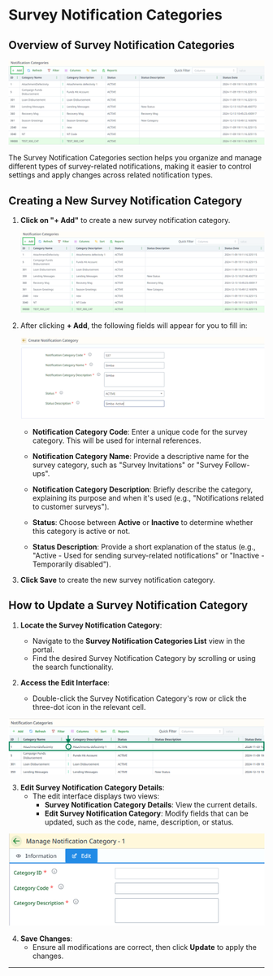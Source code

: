 # Survey Notification Categories

## Overview of Survey Notification Categories

![notificationCategoryOverview.png](../../static/img/notificationCategoryOverview.png)

The Survey Notification Categories section helps you organize and manage different types of survey-related notifications, making it easier to control settings and apply changes across related notification types.

## Creating a New Survey Notification Category

1. **Click on "+ Add"** to create a new survey notification category.

   ![notificationCategoryOverview.png](../../static/img/notificationCategoryOverview.png)

2. After clicking **+ Add**, the following fields will appear for you to fill in:

   ![newNotificationCategory.png](../../static/img/newNotificationCategory.png)

   - **Notification Category Code**: Enter a unique code for the survey category. This will be used for internal references.

   - **Notification Category Name**: Provide a descriptive name for the survey category, such as "Survey Invitations" or "Survey Follow-ups".

   - **Notification Category Description**: Briefly describe the category, explaining its purpose and when it's used (e.g., "Notifications related to customer surveys").

   - **Status**: Choose between **Active** or **Inactive** to determine whether this category is active or not.

   - **Status Description**: Provide a short explanation of the status (e.g., "Active - Used for sending survey-related notifications" or "Inactive - Temporarily disabled").

3. **Click Save** to create the new survey notification category.

## How to Update a Survey Notification Category

1. **Locate the Survey Notification Category**:
   - Navigate to the **Survey Notification Categories List** view in the portal.
   - Find the desired Survey Notification Category by scrolling or using the search functionality.

2. **Access the Edit Interface**:
   - Double-click the Survey Notification Category's row or click the three-dot icon in the relevant cell.

![edit-notification-categories.png](..%2F..%2Fstatic%2Fimg%2Fedit-notification-categories.png)

3. **Edit Survey Notification Category Details**:
   - The edit interface displays two views:
      - **Survey Notification Category Details**: View the current details.
      - **Edit Survey Notification Category**: Modify fields that can be updated, such as the code, name, description, or status.

![edit-notification-category-form.png](..%2F..%2Fstatic%2Fimg%2Fedit-notification-category-form.png)

4. **Save Changes**:
   - Ensure all modifications are correct, then click **Update** to apply the changes.

---
